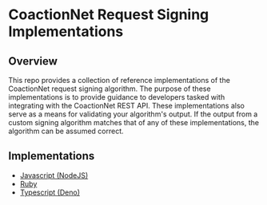 # CoactionNet Request Signing Implementations

## Overview

This repo provides a collection of reference implementations of the CoactionNet request signing algorithm.  The purpose of these implementations is to provide guidance to developers tasked with integrating with the CoactionNet REST API. These implementations also serve as a means for validating your algorithm's output.  If the output from a custom signing algorithm matches that of any of these implementations, the algorithm can be assumed correct.

## Implementations

- [Javascript (NodeJS)]('./javascript/README.md')
- [Ruby]('./ruby/README.md)
- [Typescript (Deno)]('./typescript/README.md')